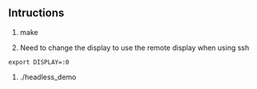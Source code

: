 


## Intructions

  1. make 

  1. Need to change the display to use the remote display when using ssh
```
export DISPLAY=:0
```
  1. ./headless_demo
